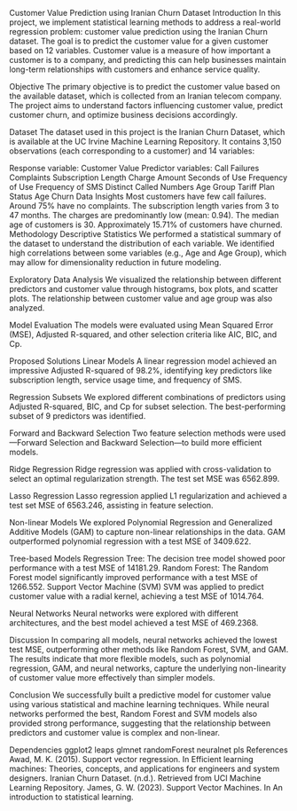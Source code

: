 Customer Value Prediction using Iranian Churn Dataset
Introduction
In this project, we implement statistical learning methods to address a real-world regression problem: customer value prediction using the Iranian Churn dataset. The goal is to predict the customer value for a given customer based on 12 variables. Customer value is a measure of how important a customer is to a company, and predicting this can help businesses maintain long-term relationships with customers and enhance service quality.

Objective
The primary objective is to predict the customer value based on the available dataset, which is collected from an Iranian telecom company. The project aims to understand factors influencing customer value, predict customer churn, and optimize business decisions accordingly.

Dataset
The dataset used in this project is the Iranian Churn Dataset, which is available at the UC Irvine Machine Learning Repository. It contains 3,150 observations (each corresponding to a customer) and 14 variables:

Response variable: Customer Value
Predictor variables:
Call Failures
Complaints
Subscription Length
Charge Amount
Seconds of Use
Frequency of Use
Frequency of SMS
Distinct Called Numbers
Age Group
Tariff Plan
Status
Age
Churn
Data Insights
Most customers have few call failures.
Around 75% have no complaints.
The subscription length varies from 3 to 47 months.
The charges are predominantly low (mean: 0.94).
The median age of customers is 30.
Approximately 15.71% of customers have churned.
Methodology
Descriptive Statistics
We performed a statistical summary of the dataset to understand the distribution of each variable. We identified high correlations between some variables (e.g., Age and Age Group), which may allow for dimensionality reduction in future modeling.

Exploratory Data Analysis
We visualized the relationship between different predictors and customer value through histograms, box plots, and scatter plots. The relationship between customer value and age group was also analyzed.

Model Evaluation
The models were evaluated using Mean Squared Error (MSE), Adjusted R-squared, and other selection criteria like AIC, BIC, and Cp.

Proposed Solutions
Linear Models
A linear regression model achieved an impressive Adjusted R-squared of 98.2%, identifying key predictors like subscription length, service usage time, and frequency of SMS.

Regression Subsets
We explored different combinations of predictors using Adjusted R-squared, BIC, and Cp for subset selection. The best-performing subset of 9 predictors was identified.

Forward and Backward Selection
Two feature selection methods were used—Forward Selection and Backward Selection—to build more efficient models.

Ridge Regression
Ridge regression was applied with cross-validation to select an optimal regularization strength. The test set MSE was 6562.899.

Lasso Regression
Lasso regression applied L1 regularization and achieved a test set MSE of 6563.246, assisting in feature selection.

Non-linear Models
We explored Polynomial Regression and Generalized Additive Models (GAM) to capture non-linear relationships in the data. GAM outperformed polynomial regression with a test MSE of 3409.622.

Tree-based Models
Regression Tree: The decision tree model showed poor performance with a test MSE of 14181.29.
Random Forest: The Random Forest model significantly improved performance with a test MSE of 1266.552.
Support Vector Machine (SVM)
SVM was applied to predict customer value with a radial kernel, achieving a test MSE of 1014.764.

Neural Networks
Neural networks were explored with different architectures, and the best model achieved a test MSE of 469.2368.

Discussion
In comparing all models, neural networks achieved the lowest test MSE, outperforming other methods like Random Forest, SVM, and GAM. The results indicate that more flexible models, such as polynomial regression, GAM, and neural networks, capture the underlying non-linearity of customer value more effectively than simpler models.

Conclusion
We successfully built a predictive model for customer value using various statistical and machine learning techniques. While neural networks performed the best, Random Forest and SVM models also provided strong performance, suggesting that the relationship between predictors and customer value is complex and non-linear.

Dependencies
ggplot2
leaps
glmnet
randomForest
neuralnet
pls
References
Awad, M. K. (2015). Support vector regression. In Efficient learning machines: Theories, concepts, and applications for engineers and system designers.
Iranian Churn Dataset. (n.d.). Retrieved from UCI Machine Learning Repository.
James, G. W. (2023). Support Vector Machines. In An introduction to statistical learning.
